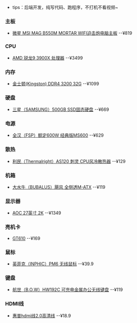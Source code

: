 - tips：后端开发，纯写代码、跑程序，不打机不看视频~
### 主板
- <a href="https://item.jd.com/100013779406.html">微星 MSI MAG B550M MORTAR WIFI迫击炮电脑主板</a> --¥819     
### CPU
- <a href="https://item.jd.com/100006391096.html#product-detail">AMD 锐龙9 3900X 处理器</a> --¥3499   
### 内存
- <a href="https://item.jd.com/100007628368.html?extension_id=eyJhZCI6IiIsImNoIjoiIiwic2hvcCI6IiIsInNrdSI6IiIsInRzIjoiIiwidW5pcWlkIjoie1wiY2xpY2tfaWRcIjpcImQ3NGFiMmI2LWYwZjgtNDhhYi05MjRhLTQ2N2JhOTBmODA4ZlwiLFwicG9zX2lkXCI6XCIxNTBcIixcInNpZFwiOlwiOGE2Yzc0MTctYWI3Yi00Y2ViLWI1MGItNDY4ZDdmYTA5OWRkXCIsXCJza3VfaWRcIjpcIjEwMDAwNzYyODM2OFwifSJ9&jd_pop=d74ab2b6-f0f8-48ab-924a-467ba90f808f&abt=3">金士顿(Kingston) DDR4 3200 32G</a> --¥1099  
### 硬盘
- <a href="https://item.jd.com/100003181110.html?extension_id=eyJhZCI6IiIsImNoIjoiIiwic2hvcCI6IiIsInNrdSI6IiIsInRzIjoiIiwidW5pcWlkIjoie1wiY2xpY2tfaWRcIjpcImU0ZjRmMmZmLTFmMzUtNDk3Ni04ZTk1LWU5NTZkMDVjZDNlNVwiLFwicG9zX2lkXCI6XCIxNTBcIixcInNpZFwiOlwiOTQ3ZGZkODctYzRmZi00ODBhLWFiMzktNDBiNDIwMTdjYzRiXCIsXCJza3VfaWRcIjpcIjEwMDAwMzE4MTExMFwifSJ9&jd_pop=e4f4f2ff-1f35-4976-8e95-e956d05cd3e5&abt=3">三星（SAMSUNG）500GB SSD固态硬盘</a> --¥669
### 电源
- <a href="https://item.jd.com/7404000.html?extension_id=eyJhZCI6IiIsImNoIjoiIiwic2hvcCI6IiIsInNrdSI6IiIsInRzIjoiIiwidW5pcWlkIjoie1wiY2xpY2tfaWRcIjpcImMyODY5YWVhLTdlNzctNDA4Ny1iOTExLTM1ZDUzNzE4OWEzNFwiLFwicG9zX2lkXCI6XCIxNTBcIixcInNpZFwiOlwiOTkyOWFhNDItYjZjZS00ZTIxLWI3Y2UtYjZmZmVmZDBhZTg2XCIsXCJza3VfaWRcIjpcIjc0MDQwMDBcIn0ifQ==&jd_pop=c2869aea-7e77-4087-b911-35d537189a34&abt=3#crumb-wrap">全汉（FSP）额定600W 经典版MS600</a> --¥629 
### 散热
- <a href="https://item.jd.com/100004036677.html?extension_id=eyJhZCI6IiIsImNoIjoiIiwic2hvcCI6IiIsInNrdSI6IiIsInRzIjoiIiwidW5pcWlkIjoie1wiY2xpY2tfaWRcIjpcIjdjNGMzYTdhLTRmYzctNDVkYS04OGQ2LTE2MjgzOWNkNTE5OVwiLFwicG9zX2lkXCI6XCIxNTBcIixcInNpZFwiOlwiMTJhOWNmNzQtMjQ5Yi00OGU2LWEyY2UtNzY4MzAzMDY3MzlmXCIsXCJza3VfaWRcIjpcIjEwMDAwNDAzNjY3N1wifSJ9&jd_pop=7c4c3a7a-4fc7-45da-88d6-162839cd5199&abt=3#crumb-wrap">利民（Thermalright）AS120 刺灵 CPU风冷散热器</a> --¥129 
### 机箱
- <a href="https://item.jd.com/100011074364.html?cu=true&utm_source=zhuanlan.zhihu.com&utm_medium=tuiguang&utm_campaign=t_1001542270_1000160176_0_1914716844&utm_term=2c7f372e6563427cab5d8c2211ec4c1c#crumb-wrap">大水牛（BUBALUS）飓风 全侧透M-ATX</a> --¥119  
### 显示器
- <a href="https://item.jd.com/6241719.html">AOC 27英寸 2K</a> --¥1349
### 亮机卡
- <a href="https://item.jd.com/59942862895.html">GT610</a> --¥169
### 鼠标
- <a href="https://item.jd.com/6027207.html">英菲克（INPHIC）PM6 无线鼠标</a> --¥39.9
### 键盘
- <a href="https://item.jd.com/4676035.html#crumb-wrap">航世（B.O.W）HW192C 可充电金属办公无线键盘</a> --¥119
### HDMI线
- <a href="https://detail.tmall.com/item.htm?spm=a230r.1.14.69.296951bfk6rgxU&id=624731558754&ns=1&abbucket=11&skuId=4423148720125">惠普hdmi线2.0高清线</a> --¥18.9
